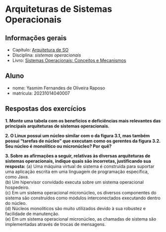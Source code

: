 # Arquiteturas de Sistemas Operacionais

## Informações gerais

- Capítulo: [Arquitetura de SO](https://wiki.inf.ufpr.br/maziero/lib/exe/fetch.php?media=socm:socm-03.pdf)
- Disciplina: *sistemas operacionais*
- Livro: [Sistemas Operacionais: Conceitos e Mecanismos](https://wiki.inf.ufpr.br/maziero/doku.php?id=socm:start)

## Aluno

- nome: Yasmim Fernandes de Oliveira Raposo
- matrícula: 20231014040007

## Respostas dos exercícios

**1. Monte uma tabela com os benefícios e deficiências mais relevantes das principais
arquiteturas de sistemas operacionais.**


**2. O Linux possui um núcleo similar com o da figura 3.1, mas também possui
“tarefas de núcleo” que executam como os gerentes da figura 3.2. Seu núcleo é
monolítico ou micronúcleo? Por quê?**


**3. Sobre as afirmações a seguir, relativas às diversas arquiteturas de sistemas
operacionais, indique quais são incorretas, justificando sua resposta:**
(a) Uma máquina virtual de sistema é construída para suportar uma aplicação
escrita em uma linguagem de programação específica, como Java.<br>
(b) Um hipervisor convidado executa sobre um sistema operacional hospedeiro.<br>
(c) Em um sistema operacional micronúcleo, os diversos componentes do
sistema são construídos como módulos interconectados executando dentro
do núcleo.<br>
(d) Núcleos monolíticos são muito utilizados devido à sua robustez e facilidade
de manutenção.<br>
(e) Em um sistema operacional micronúcleo, as chamadas de sistema são
implementadas através de trocas de mensagens.<br>
